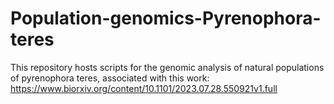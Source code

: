 # Population-genomics-Pyrenophora-teres
This repository hosts scripts for the genomic analysis of natural populations of pyrenophora teres, associated with this work: https://www.biorxiv.org/content/10.1101/2023.07.28.550921v1.full
